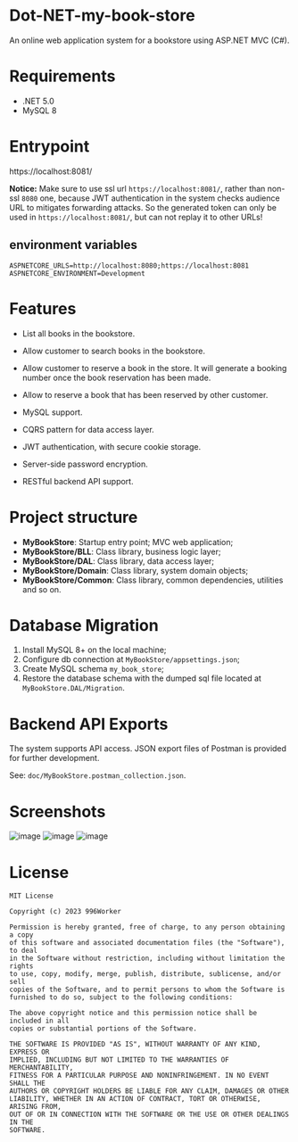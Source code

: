 # Dot-NET-my-book-store
An online web application system for a bookstore using ASP.NET MVC (C#). 

# Requirements
- .NET 5.0
- MySQL 8

# Entrypoint
https://localhost:8081/

**Notice:** Make sure to use ssl url `https://localhost:8081/`, rather than non-ssl `8080` one, because JWT authentication in the system checks audience URL to mitigates forwarding attacks. So the generated token can only be used in `https://localhost:8081/`, but can not replay it to other URLs!

## environment variables
`ASPNETCORE_URLS=http://localhost:8080;https://localhost:8081 ASPNETCORE_ENVIRONMENT=Development`

# Features
- List all books in the bookstore.

- Allow customer to search books in the bookstore.

- Allow customer to reserve a book in the store. It will generate a booking number once the book reservation has been made.

- Allow to reserve a book that has been reserved by other customer.

- MySQL support.

- CQRS pattern for data access layer.

- JWT authentication, with secure cookie storage.

- Server-side password encryption.

- RESTful backend API support.

# Project structure

- **MyBookStore**: Startup entry point; MVC web application;
- **MyBookStore/BLL**: Class library, business logic layer;
- **MyBookStore/DAL**: Class library, data access layer;
- **MyBookStore/Domain**: Class library, system domain objects;
- **MyBookStore/Common**: Class library, common dependencies, utilities and so on.

# Database Migration
1. Install MySQL 8+ on the local machine;
2. Configure db connection at `MyBookStore/appsettings.json`;
3. Create MySQL schema `my_book_store`;
4. Restore the database schema with the dumped sql file located at `MyBookStore.DAL/Migration`. 

# Backend API Exports
The system supports API access. JSON export files of Postman is provided for further development.

See: `doc/MyBookStore.postman_collection.json`.

# Screenshots
![image](https://user-images.githubusercontent.com/69796042/218667629-c4c9cf80-27a8-4c39-9b78-1b138979ab04.jpeg)
![image](https://user-images.githubusercontent.com/69796042/218667745-a6876788-2bd6-423d-8a13-f1458763217c.jpeg)
![image](https://user-images.githubusercontent.com/69796042/218667786-bf192d4a-453f-45e6-93ae-b0c751104811.jpeg)

# License
```
MIT License

Copyright (c) 2023 996Worker

Permission is hereby granted, free of charge, to any person obtaining a copy
of this software and associated documentation files (the "Software"), to deal
in the Software without restriction, including without limitation the rights
to use, copy, modify, merge, publish, distribute, sublicense, and/or sell
copies of the Software, and to permit persons to whom the Software is
furnished to do so, subject to the following conditions:

The above copyright notice and this permission notice shall be included in all
copies or substantial portions of the Software.

THE SOFTWARE IS PROVIDED "AS IS", WITHOUT WARRANTY OF ANY KIND, EXPRESS OR
IMPLIED, INCLUDING BUT NOT LIMITED TO THE WARRANTIES OF MERCHANTABILITY,
FITNESS FOR A PARTICULAR PURPOSE AND NONINFRINGEMENT. IN NO EVENT SHALL THE
AUTHORS OR COPYRIGHT HOLDERS BE LIABLE FOR ANY CLAIM, DAMAGES OR OTHER
LIABILITY, WHETHER IN AN ACTION OF CONTRACT, TORT OR OTHERWISE, ARISING FROM,
OUT OF OR IN CONNECTION WITH THE SOFTWARE OR THE USE OR OTHER DEALINGS IN THE
SOFTWARE.
```
